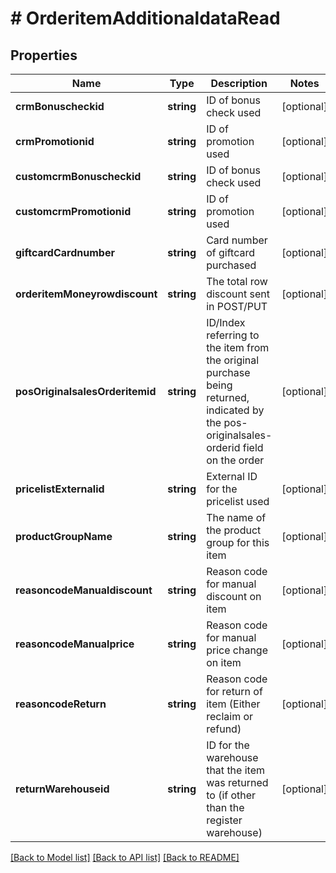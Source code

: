 # # OrderitemAdditionaldataRead

## Properties

Name | Type | Description | Notes
------------ | ------------- | ------------- | -------------
**crmBonuscheckid** | **string** | ID of bonus check used | [optional]
**crmPromotionid** | **string** | ID of promotion used | [optional]
**customcrmBonuscheckid** | **string** | ID of bonus check used | [optional]
**customcrmPromotionid** | **string** | ID of promotion used | [optional]
**giftcardCardnumber** | **string** | Card number of giftcard purchased | [optional]
**orderitemMoneyrowdiscount** | **string** | The total row discount sent in POST/PUT | [optional]
**posOriginalsalesOrderitemid** | **string** | ID/Index referring to the item from the original purchase being returned, indicated by the pos-originalsales-orderid field on the order | [optional]
**pricelistExternalid** | **string** | External ID for the pricelist used | [optional]
**productGroupName** | **string** | The name of the product group for this item | [optional]
**reasoncodeManualdiscount** | **string** | Reason code for manual discount on item | [optional]
**reasoncodeManualprice** | **string** | Reason code for manual price change on item | [optional]
**reasoncodeReturn** | **string** | Reason code for return of item (Either reclaim or refund) | [optional]
**returnWarehouseid** | **string** | ID for the warehouse that the item was returned to (if other than the register warehouse) | [optional]

[[Back to Model list]](../../README.md#models) [[Back to API list]](../../README.md#endpoints) [[Back to README]](../../README.md)
